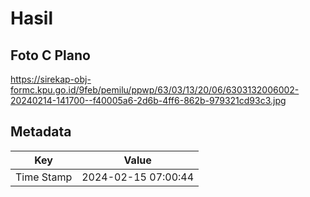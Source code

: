 # Hasil

## Foto C Plano

https://sirekap-obj-formc.kpu.go.id/9feb/pemilu/ppwp/63/03/13/20/06/6303132006002-20240214-141700--f40005a6-2d6b-4ff6-862b-979321cd93c3.jpg


## Metadata

| Key        | Value               |
| ---------- | ------------------- |
| Time Stamp | 2024-02-15 07:00:44 |



